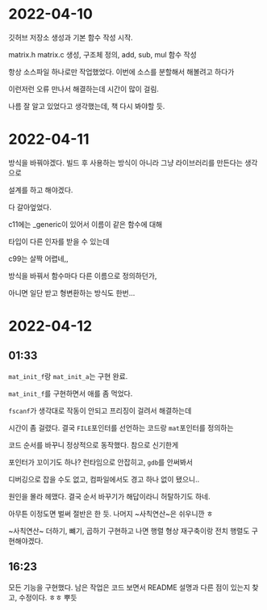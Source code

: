 # 2022-04-10
깃허브 저장소 생성과 기본 함수 작성 시작.

matrix.h matrix.c 생성, 구조체 정의, add, sub, mul 함수 작성

항상 소스파일 하나로만 작업했었다. 이번에 소스를 분할해서 해볼려고 하다가

이런저런 오류 만나서 해결하는데 시간이 많이 걸림.

나름 잘 알고 있었다고 생각했는데, 책 다시 봐야할 듯.

# 2022-04-11
방식을 바꿔야겠다. 빌드 후 사용하는 방식이 아니라 그냥 라이브러리를 만든다는 생각으로

설계를 하고 해야겠다.

다 갈아엎었다.

c11에는 _generic이 있어서 이름이 같은 함수에 대해

타입이 다른 인자를 받을 수 있는데

c99는 살짝 어렵네,,

방식을 바꿔서 함수마다 다른 이름으로 정의하던가,

아니면 일단 받고 형변환하는 방식도 한번...

# 2022-04-12
## 01:33
`mat_init_f`랑 `mat_init_a`는 구현 완료.

`mat_init_f`를 구현하면서 애를 좀 먹었다.

`fscanf`가 생각대로 작동이 안되고 프리징이 걸려서 해결하는데

시간이 좀 걸렸다. 결국 `FILE`포인터를 선언하는 코드랑 `mat`포인터를 정의하는

코드 순서를 바꾸니 정상적으로 동작했다. 참으로 신기한게

포인터가 꼬이기도 하나? 런타임으로 안잡히고, `gdb`를 안써봐서

디버깅으로 잡을 수도 없고, 컴파일에서도 경고 하나 없이 됐으니..

원인을 몰라 헤맸다. 결국 순서 바꾸기가 해답이라니 허탈하기도 하네.

아무튼 이정도면 벌써 절반은 한 듯. 나머지 ~사칙연산~은 쉬우니깐 ㅎ

~사칙연산~ 더하기, 뺴기, 곱하기 구현하고 나면 행렬 형상 재구축이랑 전치 행렬도 구현해야겠다.
## 16:23
모든 기능을 구현했다.
남은 작업은 코드 보면서 README 설명과 다른 점이 있는지 찾고, 수정이다.
ㅎㅎ 뿌듯
